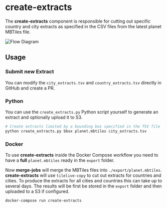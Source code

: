 # create-extracts

The **create-extracts** component is responsible for cutting out specific country and
city extracts as specified in the CSV files from the latest planet MBTiles file.

![Flow Diagram](create-extracts-flow-diagram.png)

## Usage

### Submit new Extract

You can modify the `city_extracts.tsv` and `country_extracts.tsv` directly in GitHub and create a PR.

### Python

You can use the `create_extracts.py` Python script yourself to generate an extract and optionally upload it to S3.

```bash
# Create extracts limited by a bounding box specified in the TSV file
python create_extracts.py bbox planet.mbtiles city_extracts.tsv
```


### Docker

To use **create-extracts** inside the Docker Compose workflow you need to have
a **full** `planet.mbtiles` ready in the `export` folder.

Now **merge-jobs** will merge the MBTiles files into `./export/planet.mbtiles`.
**create-extracts** will use `tilelive-copy` to cut out extracts for countries and cities.
To produce the extracts for all cities and countries this can take up to several days.
The results will be first be stored in the `export` folder and then uploaded
to a S3 if configured.

```
docker-compose run create-extracts
```
